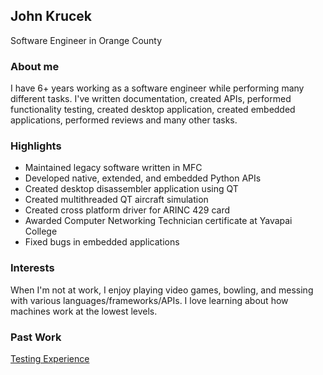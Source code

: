 ## John Krucek
Software Engineer in Orange County

### About me
I have 6+ years working as a software engineer while performing many different tasks. I've written documentation, created APIs, performed functionality testing, created desktop application, created embedded applications, performed reviews and many other tasks.

### Highlights
* Maintained legacy software written in MFC
* Developed native, extended, and embedded Python APIs
* Created desktop disassembler application using QT
* Created multithreaded QT aircraft simulation
* Created cross platform driver for ARINC 429 card
* Awarded Computer Networking Technician certificate at Yavapai College
* Fixed bugs in embedded applications

### Interests
When I'm not at work, I enjoy playing video games, bowling, and messing with various languages/frameworks/APIs. I love learning about how machines work at the lowest levels.

### Past Work
[Testing Experience](https://pafijohn.github.com/Portfolio/Testing)
